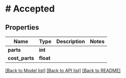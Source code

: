 # # Accepted

## Properties

Name | Type | Description | Notes
------------ | ------------- | ------------- | -------------
**parts** | **int** |  |
**cost_parts** | **float** |  |

[[Back to Model list]](../../README.md#models) [[Back to API list]](../../README.md#endpoints) [[Back to README]](../../README.md)
